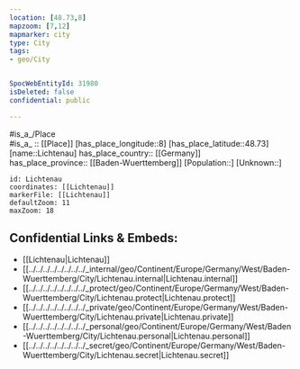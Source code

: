 ```yaml
---
location: [48.73,8] 
mapzoom: [7,12] 
mapmarker: city 
type: City
tags:
- geo/City


SpocWebEntityId: 31980
isDeleted: false
confidential: public

---
```

#is_a_/Place  
#is_a_ :: [[Place]] 
[has_place_longitude::8] 
[has_place_latitude::48.73] 
[name::Lichtenau] 
has_place_country:: [[Germany]]  
has_place_province:: [[Baden-Wuerttemberg]] 
[Population::] 
[Unknown::] 


```leaflet
id: Lichtenau
coordinates: [[Lichtenau]] 
markerFile: [[Lichtenau]] 
defaultZoom: 11 
maxZoom: 18
```


## Confidential Links & Embeds: 
- [[Lichtenau|Lichtenau]]  
- [[../../../../../../../../_internal/geo/Continent/Europe/Germany/West/Baden-Wuerttemberg/City/Lichtenau.internal|Lichtenau.internal]] 
- [[../../../../../../../../_protect/geo/Continent/Europe/Germany/West/Baden-Wuerttemberg/City/Lichtenau.protect|Lichtenau.protect]] 
- [[../../../../../../../../_private/geo/Continent/Europe/Germany/West/Baden-Wuerttemberg/City/Lichtenau.private|Lichtenau.private]] 
- [[../../../../../../../../_personal/geo/Continent/Europe/Germany/West/Baden-Wuerttemberg/City/Lichtenau.personal|Lichtenau.personal]] 
- [[../../../../../../../../_secret/geo/Continent/Europe/Germany/West/Baden-Wuerttemberg/City/Lichtenau.secret|Lichtenau.secret]] 
